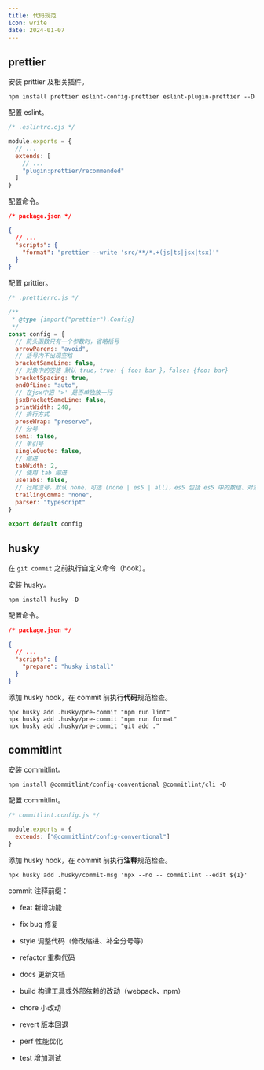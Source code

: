 ```yaml
---
title: 代码规范
icon: write
date: 2024-01-07
---
```


## prettier

安装 prittier 及相关插件。

```shell
npm install prettier eslint-config-prettier eslint-plugin-prettier --D
```

配置 eslint。

```js
/* .eslintrc.cjs */

module.exports = {
  // ...
  extends: [
    // ...
    "plugin:prettier/recommended"
  ]
}
```

配置命令。

```json
/* package.json */

{
  // ...
  "scripts": {
    "format": "prettier --write 'src/**/*.+(js|ts|jsx|tsx)'"
  }
}
```

配置 prittier。

```js
/* .prettierrc.js */

/**
 * @type {import("prettier").Config}
 */
const config = {
  // 箭头函数只有一个参数时，省略括号
  arrowParens: "avoid",
  // 括号内不出现空格
  bracketSameLine: false,
  // 对象中的空格 默认 true，true: { foo: bar }，false: {foo: bar}
  bracketSpacing: true,
  endOfLine: "auto",
  // 在jsx中把 '>' 是否单独放一行
  jsxBracketSameLine: false,
  printWidth: 240,
  // 换行方式
  proseWrap: "preserve",
  // 分号
  semi: false,
  // 单引号
  singleQuote: false,
  // 缩进
  tabWidth: 2,
  // 使用 tab 缩进
  useTabs: false,
  // 行尾逗号，默认 none，可选 (none | es5 | all)，es5 包括 es5 中的数组、对象，all 包括函数对象
  trailingComma: "none",
  parser: "typescript"
}

export default config
```

## husky

在 `git commit` 之前执行自定义命令（hook）。

安装 husky。

```shell
npm install husky -D
```

配置命令。

```json
/* package.json */

{
  // ...
  "scripts": {
    "prepare": "husky install"
  }
}
```

添加 husky hook，在 commit 前执行**代码**规范检查。

```shell
npx husky add .husky/pre-commit "npm run lint"
npx husky add .husky/pre-commit "npm run format"
npx husky add .husky/pre-commit "git add ."
```

## commitlint

安装 commitlint。

```shell
npm install @commitlint/config-conventional @commitlint/cli -D
```

配置 commitlint。

```js
/* commitlint.config.js */

module.exports = {
  extends: ["@commitlint/config-conventional"]
}
```

添加 husky hook，在 commit 前执行**注释**规范检查。

```shell
npx husky add .husky/commit-msg 'npx --no -- commitlint --edit ${1}'
```

commit 注释前缀：

- feat      新增功能

- fix       bug 修复

- style     调整代码（修改缩进、补全分号等）

- refactor  重构代码

- docs      更新文档

- build     构建工具或外部依赖的改动（webpack、npm）

- chore     小改动

- revert    版本回退

- perf      性能优化

- test      增加测试

